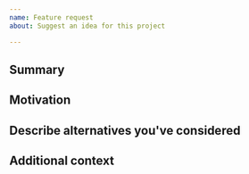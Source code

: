```yaml
---
name: Feature request
about: Suggest an idea for this project

---
```


<!--

Have you read 7Facette's Code of Conduct? By filing an Issue, you are expected to comply with it, including treating everyone with respect: /CODE_OF_CONDUCT.md

Do you want to ask a question? Are you looking for support? The 7Facette issue board is the best place for getting support: LINK

---

Please explain why that's the case by completely filling out the issue template below.

Also note that the 7Facette team has finite resources so it's unlikely that we'll work on feature requests. If we're interested in a particular feature however, we'll follow up and ask you to submit an RFC to talk about it in more detail.

-->

## Summary

<!-- One paragraph explanation of the feature. -->

## Motivation

<!-- Why are we doing this? What use cases does it support? What is the expected outcome? -->

## Describe alternatives you've considered

<!-- A clear and concise description of the alternative solutions you've considered. Be sure to explain why 7Facette's existing implementation isn't suitable for this feature. -->

## Additional context

<!-- Add any other context or screenshots about the feature request here. -->
